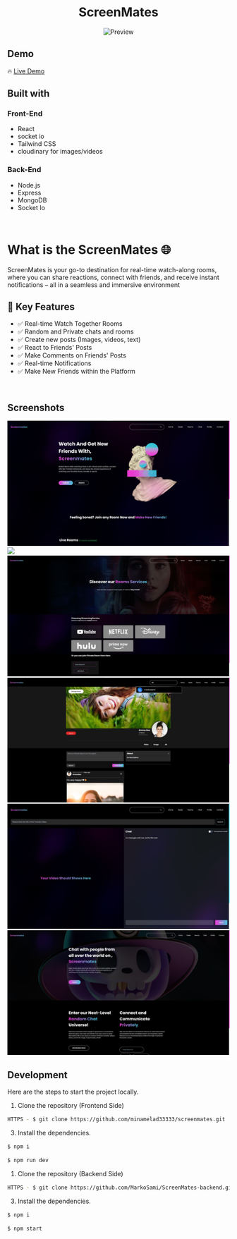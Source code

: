 <h1 align='center'>ScreenMates</h1>

<p align="center">
  <img src="images/preview.gif" alt="Preview">
</p>
<h2>Demo</h2>

🔥 [Live Demo](https://screenmates-beta-v.onrender.com/)

<h2>Built with</h2>

<h3>Front-End</h3>

- React
- socket io
- Tailwind CSS
- cloudinary for images/videos

<h3>Back-End</h3>

- Node.js
- Express
- MongoDB
- Socket Io

</br>

<h1>What is the ScreenMates 🌐</h1>
<p>ScreenMates is your go-to destination for real-time watch-along rooms, where you can share reactions, connect with friends, and receive instant notifications – all in a seamless and immersive environment</p>



<h2>🚀 Key Features</h2>

- ✅ Real-time Watch Together Rooms
- ✅ Random and Private chats and rooms
- ✅ Create new posts (Images, videos, text)
- ✅ React to Friends' Posts
- ✅ Make Comments on Friends' Posts
- ✅ Real-time Notifications
- ✅ Make New Friends within the Platform

</br>

<h2>Screenshots</h2>

![](images/1.jpg)
![](images/2.jpg)
![](images/3.jpg)
![](images/4.jpg)
![](images/5.jpg)
![](images/7.png)
</br>

<h2>Development</h2>

Here are the steps to start the project locally.

1. Clone the repository (Frontend Side)

```sh
HTTPS - $ git clone https://github.com/minamelad33333/screenmates.git
```

3. Install the dependencies.

```sh
$ npm i
```


```sh
$ npm run dev
```


1. Clone the repository (Backend Side)

```sh
HTTPS - $ git clone https://github.com/MarkoSami/ScreenMates-backend.git
```

3. Install the dependencies.

```sh
$ npm i
```


```sh
$ npm start
```
